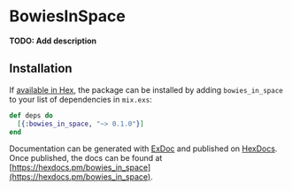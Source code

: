 # BowiesInSpace

**TODO: Add description**

## Installation

If [available in Hex](https://hex.pm/docs/publish), the package can be installed
by adding `bowies_in_space` to your list of dependencies in `mix.exs`:

```elixir
def deps do
  [{:bowies_in_space, "~> 0.1.0"}]
end
```

Documentation can be generated with [ExDoc](https://github.com/elixir-lang/ex_doc)
and published on [HexDocs](https://hexdocs.pm). Once published, the docs can
be found at [https://hexdocs.pm/bowies_in_space](https://hexdocs.pm/bowies_in_space).

